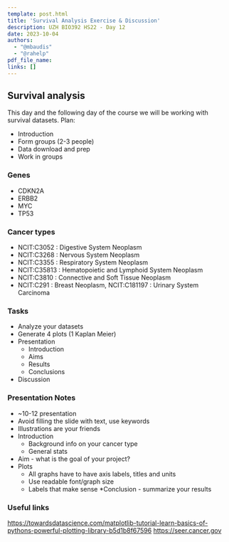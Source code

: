```yaml
---
template: post.html
title: 'Survival Analysis Exercise & Discussion'
description: UZH BIO392 HS22 - Day 12
date: 2023-10-04
authors:
  - "@mbaudis"
  - "@rahelp"
pdf_file_name: 
links: []
---
```


## Survival analysis

This day and the following day of the course we will be working with survival datasets. 
Plan:

* Introduction 
* Form groups (2-3 people)
* Data download and prep
* Work in groups

<!--more-->

### Genes

- CDKN2A
- ERBB2
- MYC
- TP53

### Cancer types

* NCIT:C3052 : Digestive System Neoplasm
* NCIT:C3268 : Nervous System Neoplasm
* NCIT:C3355 : Respiratory System Neoplasm
* NCIT:C35813 : Hematopoietic and Lymphoid System Neoplasm
* NCIT:C3810 : Connective and Soft Tissue Neoplasm
* NCIT:C291 : Breast Neoplasm, NCIT:C181197 : Urinary System Carcinoma
  
### Tasks

* Analyze your datasets 
* Generate 4 plots (1 Kaplan Meier)
* Presentation
  - Introduction
  - Aims
  - Results
  - Conclusions
* Discussion

### Presentation Notes
* ~10-12 presentation
* Avoid filling the slide with text, use keywords
* Illustrations are your friends
* Introduction
  - Background info on your cancer type
  - General stats
* Aim - what is the goal of your project?
* Plots
  - All graphs have to have axis labels, titles and units
  - Use readable font/graph size 
  - Labels that make sense
*Conclusion - summarize your results

### Useful links
https://towardsdatascience.com/matplotlib-tutorial-learn-basics-of-pythons-powerful-plotting-library-b5d1b8f67596
https://seer.cancer.gov
